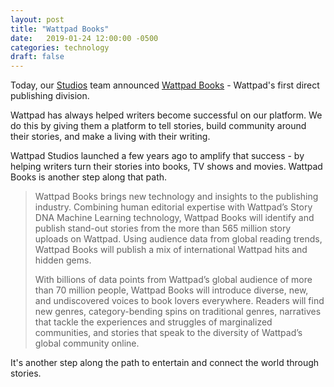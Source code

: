 ```yaml
---
layout: post
title: "Wattpad Books"
date:   2019-01-24 12:00:00 -0500
categories: technology
draft: false
---
```


Today, our [Studios](http://business.wattpad.com/studios/) team announced [Wattpad Books](http://books.wattpad.com) - Wattpad's first direct publishing division.

Wattpad has always helped writers become successful on our platform. We do this by giving them a platform to tell stories, build community around their stories, and make a living with their writing.

Wattpad Studios launched a few years ago to amplify that success - by helping writers turn their stories into books, TV shows and movies. Wattpad Books is another step along that path.

> Wattpad Books brings new technology and insights to the publishing industry. Combining human editorial expertise with Wattpad’s Story DNA Machine Learning technology, Wattpad Books will identify and publish stand-out stories from the more than 565 million story uploads on Wattpad. Using audience data from global reading trends, Wattpad Books will publish a mix of international Wattpad hits and hidden gems.
> 
> With billions of data points from Wattpad’s global audience of more than 70 million people, Wattpad Books will introduce diverse, new, and undiscovered voices to book lovers everywhere. Readers will find new genres, category-bending spins on traditional genres, narratives that tackle the experiences and struggles of marginalized communities, and stories that speak to the diversity of Wattpad’s global community online.

It's another step along the path to entertain and connect the world through stories.